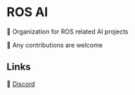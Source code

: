 # ROS AI
🤖 Organization for ROS related AI projects

🤝 Any contributions are welcome 

## Links
💬 [Discord](https://discord.gg/tYnfQTmP)
